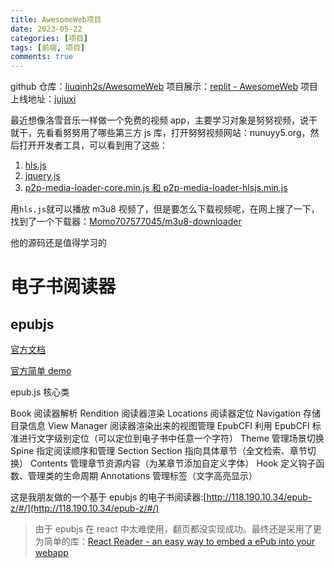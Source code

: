 ```yaml
---
title: AwesomeWeb项目
date: 2023-05-22
categories: [项目]
tags: [前端, 项目]
comments: true
---
```


github 仓库：[liuqinh2s/AwesomeWeb](https://github.com/liuqinh2s/AwesomeWeb)
项目展示：[replit - AwesomeWeb](https://replit.com/@liuqinh2s/AwesomeWeb?v=1)
项目上线地址：[jujuxi](https://jujuxi.xyz)

最近想像洛雪音乐一样做一个免费的视频 app，主要学习对象是努努视频，说干就干，先看看努努用了哪些第三方 js 库，打开努努视频网站：nunuyy5.org，然后打开开发者工具，可以看到用了这些：

1. [hls.js](https://github.com/video-dev/hls.js/)
2. [jquery.js](https://jquery.com/)
3. [p2p-media-loader-core.min.js 和 p2p-media-loader-hlsjs.min.js](https://github.com/Novage/p2p-media-loader/tree/master)

<!-- more -->

用`hls.js`就可以播放 m3u8 视频了，但是要怎么下载视频呢，在网上搜了一下，找到了一个下载器：[Momo707577045/m3u8-downloader](https://github.com/Momo707577045/m3u8-downloader/blob/master/index.html)

他的源码还是值得学习的

# 电子书阅读器

## epubjs

[官方文档](http://epubjs.org/documentation/0.3/)

[官方简单 demo](http://futurepress.github.io/epub.js/examples/spreads.html)

epub.js 核心类

Book 阅读器解析
Rendition 阅读器渲染
Locations 阅读器定位
Navigation 存储目录信息
View Manager 阅读器渲染出来的视图管理
EpubCFI 利用 EpubCFI 标准进行文字级别定位（可以定位到电子书中任意一个字符）
Theme 管理场景切换
Spine 指定阅读顺序和管理 Section
Section 指向具体章节（全文检索、章节切换）
Contents 管理章节资源内容（为某章节添加自定义字体）
Hook 定义钩子函数、管理类的生命周期
Annotations 管理标签（文字高亮显示）

这是我朋友做的一个基于 epubjs 的电子书阅读器:[http://118.190.10.34/epub-z/#/](http://118.190.10.34/epub-z/#/)

> 由于 epubjs 在 react 中太难使用，翻页都没实现成功。最终还是采用了更为简单的库：[React Reader - an easy way to embed a ePub into your webapp](https://github.com/gerhardsletten/react-reader)
